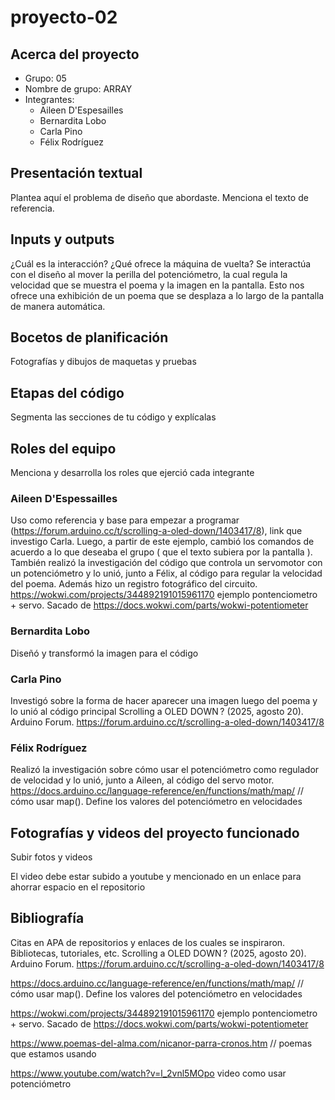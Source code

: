 # proyecto-02

## Acerca del proyecto

- Grupo: 05
- Nombre de grupo: ARRAY
- Integrantes:
  - Aileen D'Espesailles
  - Bernardita Lobo
  - Carla Pino
  - Félix Rodríguez

## Presentación textual

Plantea aquí el problema de diseño que abordaste. Menciona el texto de referencia.

## Inputs y outputs

¿Cuál es la interacción? ¿Qué ofrece la máquina de vuelta?
Se interactúa con el diseño al mover la perilla del potenciómetro, la cual regula la velocidad que se muestra el poema y la imagen en la pantalla. Esto nos ofrece una exhibición de un poema que se desplaza a lo largo de la pantalla de manera automática. 

## Bocetos de planificación

Fotografías y dibujos de maquetas y pruebas

## Etapas del código

Segmenta las secciones de tu código y explícalas

## Roles del equipo

Menciona y desarrolla los roles que ejerció cada integrante
### Aileen D'Espessailles
Uso como referencia y base para empezar a programar (https://forum.arduino.cc/t/scrolling-a-oled-down/1403417/8), link que investigo Carla. 
Luego, a partir de este ejemplo, cambió los comandos de acuerdo a lo que deseaba el grupo ( que el texto subiera por la pantalla ). También realizó la investigación del código que controla un servomotor con un potenciómetro y lo unió, junto a Félix, al código para regular la velocidad del poema. Además hizo un registro fotográfico del circuito.
https://wokwi.com/projects/344892191015961170 ejemplo pontenciometro + servo. Sacado de https://docs.wokwi.com/parts/wokwi-potentiometer

### Bernardita Lobo
Diseñó y transformó la imagen para el código

### Carla Pino
Investigó sobre la forma de hacer aparecer una imagen luego del poema y lo unió al código principal
Scrolling a OLED DOWN ? (2025, agosto 20). Arduino Forum. https://forum.arduino.cc/t/scrolling-a-oled-down/1403417/8

### Félix Rodríguez
Realizó la investigación sobre cómo usar el potenciómetro como regulador de velocidad y lo unió, junto a Aileen, al código del servo motor.
https://docs.arduino.cc/language-reference/en/functions/math/map/ // cómo usar map(). Define los valores del potenciómetro en velocidades


## Fotografías y videos del proyecto funcionado

Subir fotos y videos

El video debe estar subido a youtube y mencionado en un enlace para ahorrar espacio en el repositorio

## Bibliografía

Citas en APA de repositorios y enlaces de los cuales se inspiraron. Bibliotecas, tutoriales, etc.
Scrolling a OLED DOWN ? (2025, agosto 20). Arduino Forum. https://forum.arduino.cc/t/scrolling-a-oled-down/1403417/8

https://docs.arduino.cc/language-reference/en/functions/math/map/ // cómo usar map(). Define los valores del potenciómetro en velocidades

https://wokwi.com/projects/344892191015961170 ejemplo pontenciometro + servo. Sacado de https://docs.wokwi.com/parts/wokwi-potentiometer

https://www.poemas-del-alma.com/nicanor-parra-cronos.htm // poemas que estamos usando

https://www.youtube.com/watch?v=l_2vnl5MOpo video como usar potenciómetro 
